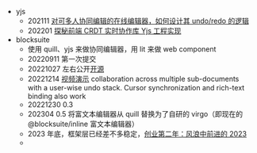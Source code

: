 - yjs
    - 202111 [对可多人协同编辑的在线编辑器，如何设计其 undo/redo 的逻辑](https://www.zhihu.com/question/367915946/answer/2240528814)
    - 202201 [探秘前端 CRDT 实时协作库 Yjs 工程实现](https://zhuanlan.zhihu.com/p/452980520)
- blocksuite
    - 使用 quill、yjs 来做协同编辑器，用 lit 来做 web component
    - 20220911 第一次提交
    - 20221027 左右公开[开源](https://x.com/ewind_dev/status/1587072584050364416)
    - 20221214 [视频演示](https://x.com/ewind_dev/status/1602963591027601408) collaboration across multiple sub-documents with a user-wise undo stack. Cursor synchronization and rich-text binding also work
    - 20221230 0.3
    - 202304 0.5 将富文本编辑器从 quill 替换为了自研的 virgo（即现在的 @blocksuite/inline 富文本编辑器）
    - 2023 年底，框架层已经差不多稳定，[创业第二年：风浪中前进的 2023](https://zhuanlan.zhihu.com/p/678400477)
    - 